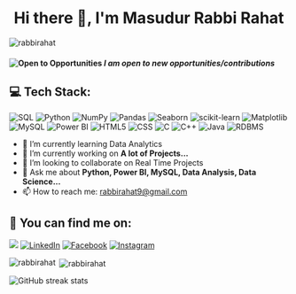 <h1 align="center"> Hi there 👋, I'm Masudur Rabbi Rahat</h1>
<!-- - 🎓 Currently, I am pursuing a Master's in IT at IIT, University of Dhaka, with a strong foundation as a Computer Science & Engineering graduate.-->

<p align="left"> <img src="https://komarev.com/ghpvc/?username=rabbirahat&label=Profile%20views&color=0e75b6&style=flat" alt="rabbirahat" /> </p>

#### ![Open to Opportunities](https://img.icons8.com/emoji/48/000000/star-emoji.png) *I am open to new opportunities/contributions*

## 💻 Tech Stack:
![SQL](https://img.shields.io/badge/SQL-blue?logo=sqlite&logoColor=white&style=for-the-badge)
![Python](https://img.shields.io/badge/Python-blue?logo=python&logoColor=white&style=for-the-badge)
![NumPy](https://img.shields.io/badge/NumPy-013243?logo=numpy&logoColor=white&style=for-the-badge)
![Pandas](https://img.shields.io/badge/Pandas-150458?logo=pandas&logoColor=white&style=for-the-badge)
![Seaborn](https://img.shields.io/badge/Seaborn-3776AB?logo=python&logoColor=white&style=for-the-badge)
![scikit-learn](https://img.shields.io/badge/scikit--learn-F7931E?logo=scikit-learn&logoColor=white&style=for-the-badge)
![Matplotlib](https://img.shields.io/badge/Matplotlib-3776AB?logo=python&logoColor=white&style=for-the-badge)
![MySQL](https://img.shields.io/badge/MySQL-4479A1?logo=mysql&logoColor=white&style=for-the-badge)
![Power BI](https://img.shields.io/badge/Power%20BI-yellow?logo=powerbi&logoColor=white&style=for-the-badge)
![HTML5](https://img.shields.io/badge/HTML5-E34F26?logo=html5&logoColor=white&style=for-the-badge)
![CSS](https://img.shields.io/badge/CSS-1572B6?logo=css3&logoColor=white&style=for-the-badge)
![C](https://img.shields.io/badge/C-A8B9CC?logo=c&logoColor=white&style=for-the-badge)
![C++](https://img.shields.io/badge/C++-00599C?logo=cplusplus&logoColor=white&style=for-the-badge)
![Java](https://img.shields.io/badge/Java-007396?logo=java&logoColor=white&style=for-the-badge)
![RDBMS](https://img.shields.io/badge/RDBMS-4479A1?style=for-the-badge)

- 🌱 I’m currently learning Data Analytics
- 🔭 I’m currently working on **A lot of Projects...**
- 👯 I’m looking to collaborate on Real Time Projects
- 💬 Ask me about **Python, Power BI, MySQL, Data Analysis, Data Science...**
- 📫 How to reach me: rabbirahat9@gmail.com 
<!--### Look me up! 📫 🌐

[<img src='https://cdn.jsdelivr.net/npm/simple-icons@3.0.1/icons/linkedin.svg' alt='linkedin' height='40'>](https://www.linkedin.com/in/masudur-rabbi-rahat-51a193286/)  [<img src='https://cdn.jsdelivr.net/npm/simple-icons@3.0.1/icons/facebook.svg' alt='facebook' height='40'>](https://www.facebook.com/masudurrabbi.rahat9) -->



## 🔎 You can find me on:
<a href="mailto:rabbirahat9@gmail.com"><img src="https://img.shields.io/badge/Gmail-D14836?style=for-the-badge&logo=gmail&logoColor=white"/></a>
[![LinkedIn](https://img.shields.io/badge/LinkedIn-%230077B5.svg?&style=for-the-badge&logo=linkedin&logoColor=white)](https://www.linkedin.com/in/masudur-rabbi-rahat-51a193286/)
[![Facebook](https://img.shields.io/badge/Facebook-%231877F2.svg?&style=for-the-badge&logo=facebook&logoColor=white)](https://www.facebook.com/masudurrabbi.rahat9/)
[![Instagram](https://img.shields.io/badge/Instagram-%23E4405F.svg?&style=for-the-badge&logo=instagram&logoColor=white)](https://www.instagram.com/_rabbirahat_/)


<!--[![trophy](https://github-profile-trophy.vercel.app/?username=rabbirahat)](https://github.com/ryo-ma/github-profile-trophy)-->

<img align="left" src="https://github-readme-stats.vercel.app/api/top-langs?username=rabbirahat&show_icons=true&locale=en&layout=compact&langs_count=8" alt="rabbirahat" />
<p>&nbsp;<img align="center" src="https://github-readme-stats.vercel.app/api?username=rabbirahat&show_icons=true&locale=en" alt="rabbirahat" /></p>

![GitHub streak stats](https://streak-stats.demolab.com/?user=rabbirahat)  

